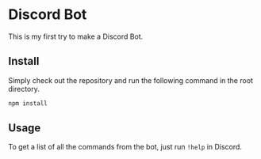 # Discord Bot
This is my first try to make a Discord Bot.

## Install
Simply check out the repository and run the following command in the root directory.
```sh
npm install
```

## Usage
To get a list of all the commands from the bot, just run `!help` in Discord.
